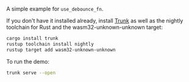 A simple example for `use_debounce_fn`.

If you don't have it installed already, install [Trunk](https://trunkrs.dev/)
as well as the nightly toolchain for Rust and the wasm32-unknown-unknown target:

```bash
cargo install trunk
rustup toolchain install nightly
rustup target add wasm32-unknown-unknown
```

To run the demo:

```bash
trunk serve --open
```
